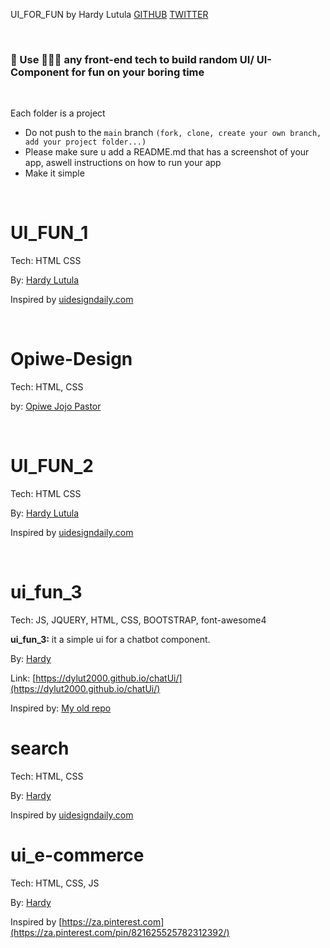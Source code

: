 UI_FOR_FUN by Hardy Lutula [GITHUB](https://github.com/dylut2000) [TWITTER](https://twitter.com/dylut2000)

<br />

### 🤔 Use 🤷🏻‍♂️ any front-end tech to build random UI/ UI-Component for fun on your boring time

<br />

Each folder is a project

- Do not push to the `main` branch `(fork, clone, create your own branch, add your project folder...)`
- Please make sure u add a README.md that has a screenshot of your app, aswell instructions on how to run your app
- Make it simple

<br />

# UI_FUN_1

Tech: HTML CSS

By: [Hardy Lutula](https://twitter.com/dylut2000)

Inspired by [uidesigndaily.com](https://uidesigndaily.com/posts/figma-users-list-card-day-1542)

<br />

# Opiwe-Design

Tech: HTML, CSS

by: [Opiwe Jojo Pastor](https://github.com/Opiwe)

<br />

# UI_FUN_2

Tech: HTML CSS

By: [Hardy Lutula](https://twitter.com/dylut2000)

Inspired by [uidesigndaily.com](https://uidesigndaily.com/posts/figma-search-categories-day-1552)

<br />

# ui_fun_3

Tech: JS, JQUERY, HTML, CSS, BOOTSTRAP, font-awesome4

**ui_fun_3:** it a simple ui for a chatbot component.

By: [Hardy](https://twitter.com/dylut2000)

Link: [https://dylut2000.github.io/chatUi/](https://dylut2000.github.io/chatUi/)

Inspired by: [My old repo](https://github.com/dylut2000/chatUi)

# search

Tech: HTML, CSS

By: [Hardy](https://twitter.com/dylut2000)

Inspired by [uidesigndaily.com](https://uidesigndaily.com/posts/figma-search-categories-day-1552)

# ui_e-commerce

Tech: HTML, CSS, JS

By: [Hardy](https://twitter.com/dylut2000)

Inspired by [https://za.pinterest.com](https://za.pinterest.com/pin/821625525782312392/)

